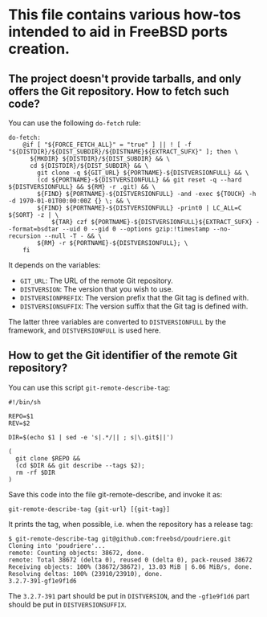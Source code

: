 # This file contains various how-tos intended to aid in FreeBSD ports creation.

## The project doesn't provide tarballs, and only offers the Git repository. How to fetch such code?

You can use the following ```do-fetch``` rule:

```
do-fetch:
	@if [ "${FORCE_FETCH_ALL}" = "true" ] || ! [ -f "${DISTDIR}/${DIST_SUBDIR}/${DISTNAME}${EXTRACT_SUFX}" ]; then \
	  ${MKDIR} ${DISTDIR}/${DIST_SUBDIR} && \
	  cd ${DISTDIR}/${DIST_SUBDIR} && \
	    git clone -q ${GIT_URL} ${PORTNAME}-${DISTVERSIONFULL} && \
	    (cd ${PORTNAME}-${DISTVERSIONFULL} && git reset -q --hard ${DISTVERSIONFULL} && ${RM} -r .git) && \
	    ${FIND} ${PORTNAME}-${DISTVERSIONFULL} -and -exec ${TOUCH} -h -d 1970-01-01T00:00:00Z {} \; && \
	    ${FIND} ${PORTNAME}-${DISTVERSIONFULL} -print0 | LC_ALL=C ${SORT} -z | \
	        ${TAR} czf ${PORTNAME}-${DISTVERSIONFULL}${EXTRACT_SUFX} --format=bsdtar --uid 0 --gid 0 --options gzip:!timestamp --no-recursion --null -T - && \
	    ${RM} -r ${PORTNAME}-${DISTVERSIONFULL}; \
	fi
```

It depends on the variables:
* ```GIT_URL```: The URL of the remote Git repository.
* ```DISTVERSION```: The version that you wish to use.
* ```DISTVERSIONPREFIX```: The version prefix that the Git tag is defined with.
* ```DISTVERSIONSUFFIX```: The version suffix that the Git tag is defined with.

The latter three variables are converted to ```DISTVERSIONFULL``` by the framework, and ```DISTVERSIONFULL``` is used here.


## How to get the Git identifier of the remote Git repository?

You can use this script ```git-remote-describe-tag```:
```
#!/bin/sh

REPO=$1
REV=$2

DIR=$(echo $1 | sed -e 's|.*/|| ; s|\.git$||')

(
  git clone $REPO &&
  (cd $DIR && git describe --tags $2);
  rm -rf $DIR
)
```

Save this code into the file git-remote-describe, and invoke it as:
```
git-remote-describe-tag {git-url} [{git-tag}]
```

It prints the tag, when possible, i.e. when the repository has a release tag:
```
$ git-remote-describe-tag git@github.com:freebsd/poudriere.git
Cloning into 'poudriere'...
remote: Counting objects: 38672, done.
remote: Total 38672 (delta 0), reused 0 (delta 0), pack-reused 38672
Receiving objects: 100% (38672/38672), 13.03 MiB | 6.06 MiB/s, done.
Resolving deltas: 100% (23910/23910), done.
3.2.7-391-gf1e9f1d6
```

The ```3.2.7-391``` part should be put in ```DISTVERSION```, and the ```-gf1e9f1d6``` part should be put in ```DISTVERSIONSUFFIX```.

